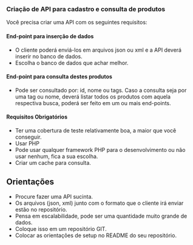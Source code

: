 ### Criação de API para cadastro e consulta de produtos 

Você precisa criar uma API com os seguintes requisitos:

#### End-point para inserção de dados

* O cliente poderá enviá-los em arquivos json ou xml e a API
deverá inserir no banco de dados.
* Escolha o banco de dados que achar melhor.

#### End-point para consulta destes produtos

* Pode ser consultado por: id, nome ou tags. Caso a consulta seja por uma tag ou nome, 
deverá listar todos os produtos com aquela respectiva busca, poderá ser feito em um ou mais end-points.

#### Requisitos Obrigatórios

* Ter uma cobertura de teste relativamente boa, a maior que você conseguir.
* Usar PHP
* Pode usar qualquer framework PHP para o desenvolvimento ou não usar nenhum, fica a sua escolha.
* Criar um cache para consulta.

## Orientações
* Procure fazer uma API sucinta. 
* Os arquivos (json, xml) junto com o formato que o cliente irá enviar estão no repositório.
* Pensa em escalabilidade, pode ser uma quantidade muito grande de dados.
* Coloque isso em um repositório GIT.
* Colocar as orientações de setup no README do seu repositório.

